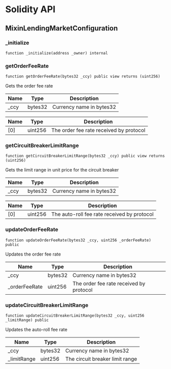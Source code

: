 # Solidity API

## MixinLendingMarketConfiguration

### _initialize

```solidity
function _initialize(address _owner) internal
```

### getOrderFeeRate

```solidity
function getOrderFeeRate(bytes32 _ccy) public view returns (uint256)
```

Gets the order fee rate

| Name | Type | Description |
| ---- | ---- | ----------- |
| _ccy | bytes32 | Currency name in bytes32 |

| Name | Type | Description |
| ---- | ---- | ----------- |
| [0] | uint256 | The order fee rate received by protocol |

### getCircuitBreakerLimitRange

```solidity
function getCircuitBreakerLimitRange(bytes32 _ccy) public view returns (uint256)
```

Gets the limit range in unit price for the circuit breaker

| Name | Type | Description |
| ---- | ---- | ----------- |
| _ccy | bytes32 | Currency name in bytes32 |

| Name | Type | Description |
| ---- | ---- | ----------- |
| [0] | uint256 | The auto-roll fee rate received by protocol |

### updateOrderFeeRate

```solidity
function updateOrderFeeRate(bytes32 _ccy, uint256 _orderFeeRate) public
```

Updates the order fee rate

| Name | Type | Description |
| ---- | ---- | ----------- |
| _ccy | bytes32 | Currency name in bytes32 |
| _orderFeeRate | uint256 | The order fee rate received by protocol |

### updateCircuitBreakerLimitRange

```solidity
function updateCircuitBreakerLimitRange(bytes32 _ccy, uint256 _limitRange) public
```

Updates the auto-roll fee rate

| Name | Type | Description |
| ---- | ---- | ----------- |
| _ccy | bytes32 | Currency name in bytes32 |
| _limitRange | uint256 | The circuit breaker limit range |

